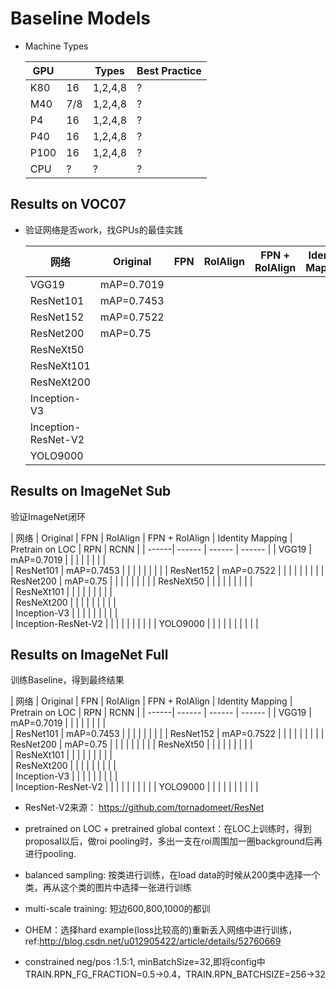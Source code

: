 # Baseline Models

* Machine Types

  | GPU | | Types | Best Practice |
  | ------| ------ | ------ | ------ |
  | K80	| 16 | 1,2,4,8 | ? |
  | M40	| 7/8	| 1,2,4,8 | ? |
  | P4	| 16	| 1,2,4,8 | ? |
  | P40	| 16	| 1,2,4,8	| ? |
  | P100	| 16	| 1,2,4,8	| ? |
  | CPU | ? | ? | ? |


## Results on VOC07
* 验证网络是否work，找GPUs的最佳实践

  | 网络 | Original | FPN | RoIAlign | FPN + RoIAlign | Identity Mapping | Pretrain on LOC | RPN | RCNN |
  | ------| ------ | ------ | ------ | ------| ------ | ------ | ------ | ------ |
  | VGG19	| mAP=0.7019 | | | | | | | | 	 	 	 	 
  | ResNet101 | mAP=0.7453 | | | | | | | |
  | ResNet152	| mAP=0.7522 | | | | | |  | |
  | ResNet200	| mAP=0.75 | | | | | | |  |
  | ResNeXt50  | | | | | | | | |
  | ResNeXt101 | | | | | | | | |
  | ResNeXt200 | | | | | | | | |
  | Inception-V3 | | | | | | | | | 	 	 	 	 	 	 	 
  | Inception-ResNet-V2	 | | | | | | | | |
  | YOLO9000 | | | | | | | | | |

## Results on ImageNet Sub
  验证ImageNet闭环


| 网络 | Original | FPN | RoIAlign | FPN + RoIAlign | Identity Mapping | Pretrain on LOC | RPN | RCNN |
| ------| ------ | ------ | ------ |
| VGG19	| mAP=0.7019 | | | | | | | | 	 	 	 	 
| ResNet101 | mAP=0.7453 | | | | | | | |
| ResNet152	| mAP=0.7522 | | | | | |  | |
| ResNet200	| mAP=0.75 | | | | | | |  |
| ResNeXt50  | | | | | | | | | 	 	 	 	 	 	 	 	 
| ResNeXt101 | | | | | | | | | 	 	 	 	 	 	 
| ResNeXt200 | | | | | | | | |	 	 	 	 	 	 
| Inception-V3 | | | | | | | | | 	 	 	 	 	 	 	 
| Inception-ResNet-V2	 | | | | | | | | |
| YOLO9000 | | | | | | | | | |

## Results on ImageNet Full
训练Baseline，得到最终结果

| 网络 | Original | FPN | RoIAlign | FPN + RoIAlign | Identity Mapping | Pretrain on LOC | RPN | RCNN |
| ------| ------ | ------ | ------ |
| VGG19	| mAP=0.7019 | | | | | | | | 	 	 	 	 
| ResNet101 | mAP=0.7453 | | | | | | | |
| ResNet152	| mAP=0.7522 | | | | | |  | |
| ResNet200	| mAP=0.75 | | | | | | |  |
| ResNeXt50  | | | | | | | | | 	 	 	 	 	 	 	 	 
| ResNeXt101 | | | | | | | | | 	 	 	 	 	 	 
| ResNeXt200 | | | | | | | | |	 	 	 	 	 	 
| Inception-V3 | | | | | | | | | 	 	 	 	 	 	 	 
| Inception-ResNet-V2	 | | | | | | | | |
| YOLO9000 | | | | | | | | | |


* ResNet-V2来源：
https://github.com/tornadomeet/ResNet

* pretrained on LOC + pretrained global context：在LOC上训练时，得到proposal以后，做roi pooling时，多出一支在roi周围加一圈background后再进行pooling.
* balanced sampling: 按类进行训练，在load data的时候从200类中选择一个类，再从这个类的图片中选择一张进行训练
* multi-scale training: 短边600,800,1000的都训
* OHEM：选择hard example(loss比较高的)重新丢入网络中进行训练，ref:http://blog.csdn.net/u012905422/article/details/52760669
* constrained neg/pos :1.5:1, minBatchSize=32,即将config中TRAIN.RPN_FG_FRACTION=0.5->0.4，TRAIN.RPN_BATCHSIZE=256->32
